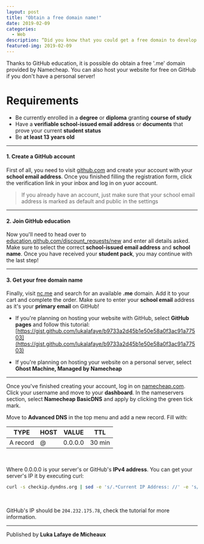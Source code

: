 ```yaml
---
layout: post
title: "Obtain a free domain name!"
date: 2019-02-09
categories:
  - Web
description: “Did you know that you could get a free domain to develop a website?”
featured-img: 2019-02-09
---
```


Thanks to GitHub education, it is possible do obtain a free '.me' domain provided by Namecheap. You can also host your website for free on GitHub if you don't have a personal server!

# Requirements

* Be currently enrolled in a **degree** or **diploma** granting **course of study**
* Have a **verifiable school-issued email address** or **documents** that prove your current **student status**
* Be **at least 13 years old**

<hr>

#### 1. Create a GitHub account

First of all, you need to visit [github.com](https://www.github.com) and create your account with your **school email address**. Once you finished filling the registration form, click the verification link in your inbox and log in on yuor account. 

> If you already have an account, just make sure that your school email address is marked as default and public in the settings

<hr>

#### 2. Join GitHub education

Now you'll need to head over to [education.github.com/discount_requests/new](https://education.github.com/discount_requests/new) and enter all details asked. Make sure to select the correct **school-issued email address** and **school name**. Once you have received your **student pack**, you may continue with the last step!

<hr>

#### 3. Get your free domain name

Finally, visit [nc.me](https://nc.me/) and search for an available **.me** domain. Add it to your cart and complete the order. Make sure to enter your **school email** address as it's your **primary email** on GitHub!

* If you're planning on hosting your website with GitHub, select **GitHub pages** and follow this tutorial: [https://gist.github.com/lukalafaye/b9733a2d45b1e50e58a0f3ac91a77503](https://gist.github.com/lukalafaye/b9733a2d45b1e50e58a0f3ac91a77503)

* If you're planning on hosting your website on a personal server, select **Ghost Machine, Managed by Namecheap**

<hr>

Once you've finished creating your account, log in on [namecheap.com](https://www.namecheap.com/). Click your username and move to your **dashboard**. In the nameservers section, select **Namecheap BasicDNS** and apply by clicking the green tick mark.

Move to **Advanced DNS** in the top menu and add a new record. Fill with:

| TYPE          | HOST  | VALUE         | TTL       |
|-------------- |------ |-----------    |--------   |
| A record      | @     | 0.0.0.0       | 30 min    |

<br>

Where 0.0.0.0 is your server's or GitHub's **IPv4 address**. You can get your server's IP it by executing curl:

```bash
curl -s checkip.dyndns.org | sed -e 's/.*Current IP Address: //' -e 's/<.*$//'
```

<br>

GitHub's IP should be `204.232.175.78`, check the tutorial for more information.


---
Published by **Luka Lafaye de Micheaux**

